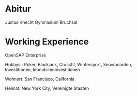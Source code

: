 # Abitur
Justus Knecht Gymnasium Bruchsal 

# Working Experience 
OpenSAP Enterprise  

Hobbys : Poker, Blackjack, Crossfit, Wintersport, Snowboarden, Investitionen, Immobilieninvestitionen 

Wohnort: San Francisco, California 

Heimat: New York City, Vereinigte Staaten
